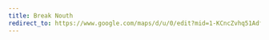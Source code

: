 ```yaml
---
title: Break Nouth
redirect_to: https://www.google.com/maps/d/u/0/edit?mid=1-KCncZvhq51Adff2VWiA3fIw9aQOfww&usp=sharing
---
```

